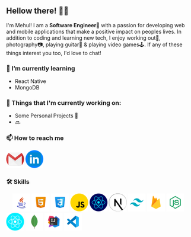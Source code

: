 Hellow there! 👋😃
------------------
I'm Mehul! I am a **Software Engineer**📱 with a passion for developing web and mobile applications that make a positive impact on peoples lives.
In addition to coding and learning new tech, I enjoy working out💪, photography📷, playing guitar🎸 & playing video games🕹. If any of these things interest you too, I'd love to chat!

### 🌱 I’m currently learning

*   React Native
*   MongoDB

### 💼 Things that I'm currently working on:

*   Some Personal Projects 🤫
*   🔜

### 📫 How to reach me

  <a href="https://mail.google.com/mail/u/0/?fs=1&to=mehulsaini763@gmail.com&tf=cm"><img width="48" height="48" src="/assets/logos/gmail.png" /></a>
  <a href="https://www.linkedin.com/in/mehul-saini-528377269/"><img width="48" height="48" src="/assets/logos/linkedin.png" /></a>

### 🛠 Skills
ㅤ
  <img width="48" height="48" src="/assets/logos/java.png" />
  <img width="48" height="48" src="/assets/logos/html.png" />
  <img width="48" height="48" src="/assets/logos/css.png" />
  <img width="48" height="48" src="/assets/logos/javascript.png" />
  <img width="48" height="48" src="/assets/logos/react.png" />
  <img width="48" height="48" src="/assets/logos/nextjs.png" />
  <img width="48" height="48" src="/assets/logos/tailwind.png" />
  <img width="48" height="48" src="/assets/logos/firebase.png" />
  <img width="48" height="48" src="/assets/logos/nodejs.png" />
  <img width="48" height="48" src="/assets/logos/react-native.png" />
  <img width="48" height="48" src="/assets/logos/mongodb.png" />
  <img width="48" height="48" src="/assets/logos/intellij.png" />
  <img width="48" height="48" src="/assets/logos/vscode.png" />
ㅤ
